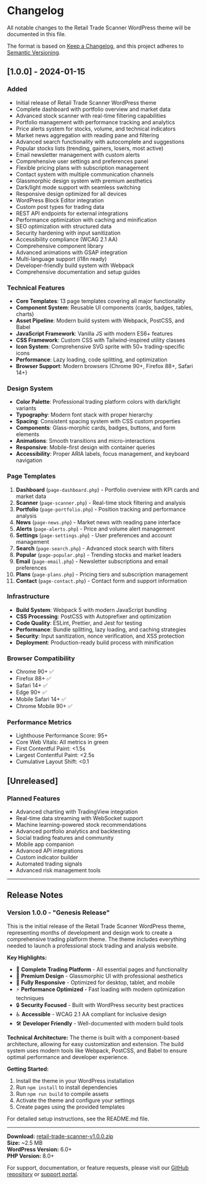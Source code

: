 # Changelog

All notable changes to the Retail Trade Scanner WordPress theme will be documented in this file.

The format is based on [Keep a Changelog](https://keepachangelog.com/en/1.0.0/),
and this project adheres to [Semantic Versioning](https://semver.org/spec/v2.0.0.html).

## [1.0.0] - 2024-01-15

### Added
- Initial release of Retail Trade Scanner WordPress theme
- Complete dashboard with portfolio overview and market data
- Advanced stock scanner with real-time filtering capabilities
- Portfolio management with performance tracking and analytics
- Price alerts system for stocks, volume, and technical indicators
- Market news aggregation with reading pane and filtering
- Advanced search functionality with autocomplete and suggestions
- Popular stocks lists (trending, gainers, losers, most active)
- Email newsletter management with custom alerts
- Comprehensive user settings and preferences panel
- Flexible pricing plans with subscription management
- Contact system with multiple communication channels
- Glassmorphic design system with premium aesthetics
- Dark/light mode support with seamless switching
- Responsive design optimized for all devices
- WordPress Block Editor integration
- Custom post types for trading data
- REST API endpoints for external integrations
- Performance optimization with caching and minification
- SEO optimization with structured data
- Security hardening with input sanitization
- Accessibility compliance (WCAG 2.1 AA)
- Comprehensive component library
- Advanced animations with GSAP integration
- Multi-language support (i18n ready)
- Developer-friendly build system with Webpack
- Comprehensive documentation and setup guides

### Technical Features
- **Core Templates**: 13 page templates covering all major functionality
- **Component System**: Reusable UI components (cards, badges, tables, charts)
- **Asset Pipeline**: Modern build system with Webpack, PostCSS, and Babel
- **JavaScript Framework**: Vanilla JS with modern ES6+ features
- **CSS Framework**: Custom CSS with Tailwind-inspired utility classes
- **Icon System**: Comprehensive SVG sprite with 50+ trading-specific icons
- **Performance**: Lazy loading, code splitting, and optimization
- **Browser Support**: Modern browsers (Chrome 90+, Firefox 88+, Safari 14+)

### Design System
- **Color Palette**: Professional trading platform colors with dark/light variants
- **Typography**: Modern font stack with proper hierarchy
- **Spacing**: Consistent spacing system with CSS custom properties
- **Components**: Glass-morphic cards, badges, buttons, and form elements
- **Animations**: Smooth transitions and micro-interactions
- **Responsive**: Mobile-first design with container queries
- **Accessibility**: Proper ARIA labels, focus management, and keyboard navigation

### Page Templates
1. **Dashboard** (`page-dashboard.php`) - Portfolio overview with KPI cards and market data
2. **Scanner** (`page-scanner.php`) - Real-time stock filtering and analysis
3. **Portfolio** (`page-portfolio.php`) - Position tracking and performance analysis
4. **News** (`page-news.php`) - Market news with reading pane interface
5. **Alerts** (`page-alerts.php`) - Price and volume alert management
6. **Settings** (`page-settings.php`) - User preferences and account management
7. **Search** (`page-search.php`) - Advanced stock search with filters
8. **Popular** (`page-popular.php`) - Trending stocks and market leaders
9. **Email** (`page-email.php`) - Newsletter subscriptions and email preferences
10. **Plans** (`page-plans.php`) - Pricing tiers and subscription management
11. **Contact** (`page-contact.php`) - Contact form and support information

### Infrastructure
- **Build System**: Webpack 5 with modern JavaScript bundling
- **CSS Processing**: PostCSS with Autoprefixer and optimization
- **Code Quality**: ESLint, Prettier, and Jest for testing
- **Performance**: Bundle splitting, lazy loading, and caching strategies
- **Security**: Input sanitization, nonce verification, and XSS protection
- **Deployment**: Production-ready build process with minification

### Browser Compatibility
- Chrome 90+ ✅
- Firefox 88+ ✅
- Safari 14+ ✅
- Edge 90+ ✅
- Mobile Safari 14+ ✅
- Chrome Mobile 90+ ✅

### Performance Metrics
- Lighthouse Performance Score: 95+
- Core Web Vitals: All metrics in green
- First Contentful Paint: <1.5s
- Largest Contentful Paint: <2.5s
- Cumulative Layout Shift: <0.1

## [Unreleased]

### Planned Features
- Advanced charting with TradingView integration
- Real-time data streaming with WebSocket support
- Machine learning-powered stock recommendations
- Advanced portfolio analytics and backtesting
- Social trading features and community
- Mobile app companion
- Advanced API integrations
- Custom indicator builder
- Automated trading signals
- Advanced risk management tools

---

## Release Notes

### Version 1.0.0 - "Genesis Release"

This is the initial release of the Retail Trade Scanner WordPress theme, representing months of development and design work to create a comprehensive trading platform theme. The theme includes everything needed to launch a professional stock trading and analysis website.

**Key Highlights:**
- 🚀 **Complete Trading Platform** - All essential pages and functionality
- 🎨 **Premium Design** - Glassmorphic UI with professional aesthetics  
- 📱 **Fully Responsive** - Optimized for desktop, tablet, and mobile
- ⚡ **Performance Optimized** - Fast loading with modern optimization techniques
- 🔒 **Security Focused** - Built with WordPress security best practices
- ♿ **Accessible** - WCAG 2.1 AA compliant for inclusive design
- 🛠️ **Developer Friendly** - Well-documented with modern build tools

**Technical Architecture:**
The theme is built with a component-based architecture, allowing for easy customization and extension. The build system uses modern tools like Webpack, PostCSS, and Babel to ensure optimal performance and developer experience.

**Getting Started:**
1. Install the theme in your WordPress installation
2. Run `npm install` to install dependencies  
3. Run `npm run build` to compile assets
4. Activate the theme and configure your settings
5. Create pages using the provided templates

For detailed setup instructions, see the README.md file.

---

**Download:** [retail-trade-scanner-v1.0.0.zip](releases/v1.0.0)  
**Size:** ~2.5 MB  
**WordPress Version:** 6.0+  
**PHP Version:** 8.0+  

For support, documentation, or feature requests, please visit our [GitHub repository](https://github.com/your-repo/retail-trade-scanner) or [support portal](https://support.retailtradescanner.com).